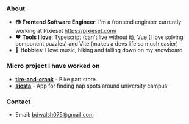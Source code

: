 ### About
- 📷 **Frontend Software Engineer**: I'm a frontend engineer currently working at Pixieset https://pixieset.com/
- ❤️ **Tools I love**: Typescript (can't live without it), Vue (I love solving component puzzles) and Vite (makes a devs life so much easier)
- 🎹 **Hobbies**: I love music, hiking and falling down on my snowboard

### Micro project I have worked on
* **[tire-and-crank](https://github.com/bdwalsh/Tire-and-Crank)** - Bike part store
* **[siesta](https://github.com/bdwalsh/Siesta)** - App for finding nap spots around university campus
  
### Contact
- Email: bdwalsh075@gmail.com
